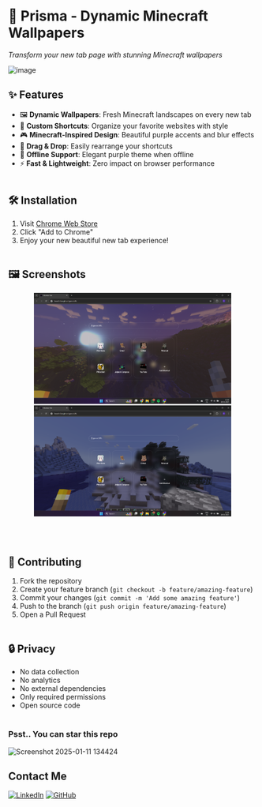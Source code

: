 # 🌟 Prisma - Dynamic Minecraft Wallpapers

<em>Transform your new tab page with stunning Minecraft wallpapers</em>

![image](https://github.com/user-attachments/assets/dcfd8e66-8afd-44da-93c5-b9b2fa802e42)

## ✨ Features

- 🖼️ **Dynamic Wallpapers**: Fresh Minecraft landscapes on every new tab
- 📌 **Custom Shortcuts**: Organize your favorite websites with style
- 🎮 **Minecraft-Inspired Design**: Beautiful purple accents and blur effects
- 🔄 **Drag & Drop**: Easily rearrange your shortcuts
- 💜 **Offline Support**: Elegant purple theme when offline
- ⚡ **Fast & Lightweight**: Zero impact on browser performance
<br/><br/>

## 🛠️ Installation

1. Visit [Chrome Web Store](https://chromewebstore.google.com/detail/prisma-classy-minecraft-w/ncidcddjmndmgdpjepghgpbleakdmnbp)
2. Click "Add to Chrome"
3. Enjoy your new beautiful new tab experience!
<br/><br/>

## 🖼️ Screenshots

<p align="center">
  <img src="images/screenshot0.png" alt="Screenshot 1" width="400"/>
  <img src="images/screenshot2.png" alt="Screenshot 2" width="400"/>
</p>
<br/><br/>

## 🤝 Contributing

1. Fork the repository
2. Create your feature branch (`git checkout -b feature/amazing-feature`)
3. Commit your changes (`git commit -m 'Add some amazing feature'`)
4. Push to the branch (`git push origin feature/amazing-feature`)
5. Open a Pull Request
<br/><br/>

## 🔒 Privacy
- No data collection
- No analytics
- No external dependencies
- Only required permissions
- Open source code
<br/><br/>

### Psst.. You can star this repo
![Screenshot 2025-01-11 134424](https://github.com/user-attachments/assets/07a3cf3b-b6b0-4b30-bc18-0812702e3eb7)

## Contact Me
[![LinkedIn](https://img.shields.io/badge/LinkedIn-0A66C2.svg?style=for-the-badge&logo=LinkedIn&logoColor=white)](https://www.linkedin.com/in/dev-swati/)
[![GitHub](https://img.shields.io/badge/GitHub-100000?style=for-the-badge&logo=github&logoColor=white)](https://www.github.com/swatified/)
